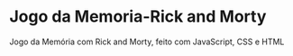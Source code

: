 # Jogo da Memoria-Rick and Morty
 Jogo da Memória com Rick and Morty, feito com JavaScript, CSS e HTML
